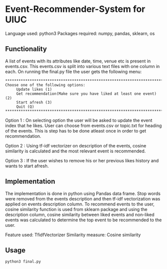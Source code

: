 # Event-Recommender-System for UIUC

Language used: python3
Packages required: numpy, pandas, sklearn, os

## Functionality

A list of events with its attributes like date, time, venue etc is present in events.csv. This events.csv is split into various text files with one column in each. On running the final.py file the user gets the following menu:
```
***************************************************************************
Choose one of the following options:
     Update likes (1)
     Get recommendation(Make sure you have liked at least one event) (2)
     Start afresh (3)
     Quit (Q)
****************************************************************************
```
Option 1 : On selecting option the user will be asked to update the event index that he likes. User can choose from events.csv or topic.txt for heading of the events. This is step has to be done atleast once in order to get recommendation.

Option 2 : Using tf-idf vectorizer on description of the events, cosine similarity is calculated and the most relevant event is recommended. 

Option 3 : If the user wishes to remove his or her previous likes history and wants to start afresh.

## Implementation

The implementation is done in python using Pandas data frame. Stop words were removed from the events description and then tf-idf vectorization was applied on events description column. To recommend events to the user, cosine similarity function is used from sklearn package and using the description column, cosine similarity between liked events and non-liked events was calculated to determine the top event to be recommended to the user.

Feature used: TfidfVectorizer
Similarity measure: Cosine similarity

## Usage

```
python3 final.py
```
